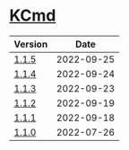 # [KCmd](https://doc.kaven.xyz/KCmd/)

| Version | Date |
|---|---|
| [1.1.5](1.1.5) | 2022-09-25 |
| [1.1.4](1.1.4) | 2022-09-24 |
| [1.1.3](1.1.3) | 2022-09-23 |
| [1.1.2](1.1.2) | 2022-09-19 |
| [1.1.1](1.1.1) | 2022-09-18 |
| [1.1.0](1.1.0) | 2022-07-26 |
